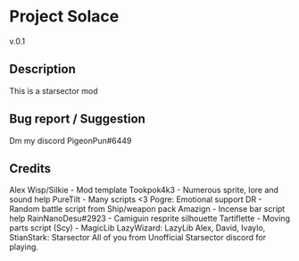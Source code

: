 # Project Solace

v.0.1

## Description
This is a starsector mod

## Bug report / Suggestion
Dm my discord PigeonPun#6449

## Credits

Alex
Wisp/Silkie - Mod template
Tookpok4k3 - Numerous sprite, lore and sound help
PureTilt - Many scripts <3
Pogre: Emotional support
DR - Random battle script from Ship/weapon pack
Amazign - Incense bar script help
RainNanoDesu#2923 - Camiguin resprite silhouette
Tartiflette - Moving parts script (Scy) - MagicLib
LazyWizard: LazyLib
Alex, David, Ivaylo, StianStark: Starsector
All of you from Unofficial Starsector discord for playing.
